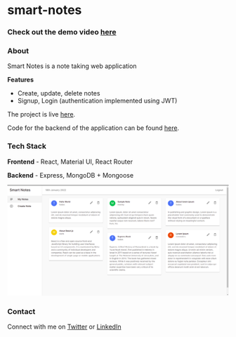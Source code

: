 # smart-notes

### Check out the demo video [here](https://youtu.be/oTq49wypGlw)

### About

Smart Notes is a note taking web application

**Features**

- Create, update, delete notes
- Signup, Login (authentication implemented using JWT)

The project is live [here](https://smart-notes.netlify.app/).

Code for the backend of the application can be found [here](https://github.com/Sreejan-22/smart-notes-backend).

### Tech Stack

**Frontend** - React, Material UI, React Router

**Backend** - Express, MongoDB + Mongoose

![screenshot 1](https://github.com/Sreejan-22/smart-notes/blob/master/screenshots/smartnotes.png)

### Contact

Connect with me on [Twitter](https://twitter.com/sreejan_ch) or [LinkedIn](https://linkedin.com/in/sreejanchaudhury)
